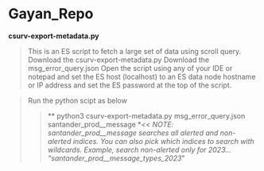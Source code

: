 # Gayan_Repo

**csurv-export-metadata.py**

> This is an ES script to fetch a large set of data using scroll query. 
> Download the csurv-export-metadata.py
> Download the msg_error_query.json
> Open the script using any of your IDE or notepad and set the ES host (localhost) to an ES data node hostname or IP address and set the ES password at the top of the script.

> Run the python scipt as below
>>** python3 csurv-export-metadata.py msg_error_query.json santander_prod__message **<<
>NOTE: santander_prod__message searches all alerted and non-alerted indices. You can also pick which indices to search with wildcards. Example, search non-alerted only for 2023... "santander_prod__message_types_2023*"

